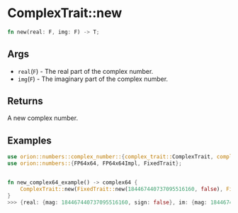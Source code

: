 # ComplexTrait::new

```rust
fn new(real: F, img: F) -> T;
```

## Args

* `real`(`F`) - The real part of the complex number.
* `img`(`F`) - The imaginary part of the complex number.

## Returns

A new complex number.

## Examples

```rust
use orion::numbers::complex_number::{complex_trait::ComplexTrait, complex64::complex64};
use orion::numbers::{FP64x64, FP64x64Impl, FixedTrait};


fn new_complex64_example() -> complex64 {
    ComplexTrait::new(FixedTrait::new(184467440737095516160, false), FixedTrait::new(18446744073709551616, false))
}
>>> {real: {mag: 184467440737095516160, sign: false}, im: {mag: 18446744073709551616, sign: false}} // 10 + i
```
